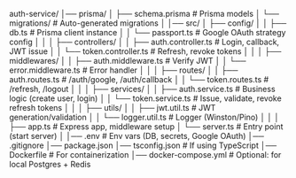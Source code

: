 auth-service/
│── prisma/
│   ├── schema.prisma        # Prisma models
│   └── migrations/          # Auto-generated migrations
│
│── src/
│   ├── config/
│   │   ├── db.ts            # Prisma client instance
│   │   └── passport.ts      # Google OAuth strategy config
│   │
│   ├── controllers/
│   │   ├── auth.controller.ts # Login, callback, JWT issue
│   │   └── token.controller.ts # Refresh, revoke tokens
│   │
│   ├── middlewares/
│   │   ├── auth.middleware.ts # Verify JWT
│   │   └── error.middleware.ts # Error handler
│   │
│   ├── routes/
│   │   ├── auth.routes.ts   # /auth/google, /auth/callback
│   │   └── token.routes.ts  # /refresh, /logout
│   │
│   ├── services/
│   │   ├── auth.service.ts  # Business logic (create user, login)
│   │   └── token.service.ts # Issue, validate, revoke refresh tokens
│   │
│   ├── utils/
│   │   ├── jwt.util.ts      # JWT generation/validation
│   │   └── logger.util.ts   # Logger (Winston/Pino)
│   │
│   ├── app.ts               # Express app, middleware setup
│   └── server.ts            # Entry point (start server)
│
│── .env                     # Env vars (DB, secrets, Google OAuth)
│── .gitignore
│── package.json
│── tsconfig.json            # If using TypeScript
│── Dockerfile               # For containerization
│── docker-compose.yml       # Optional: for local Postgres + Redis
